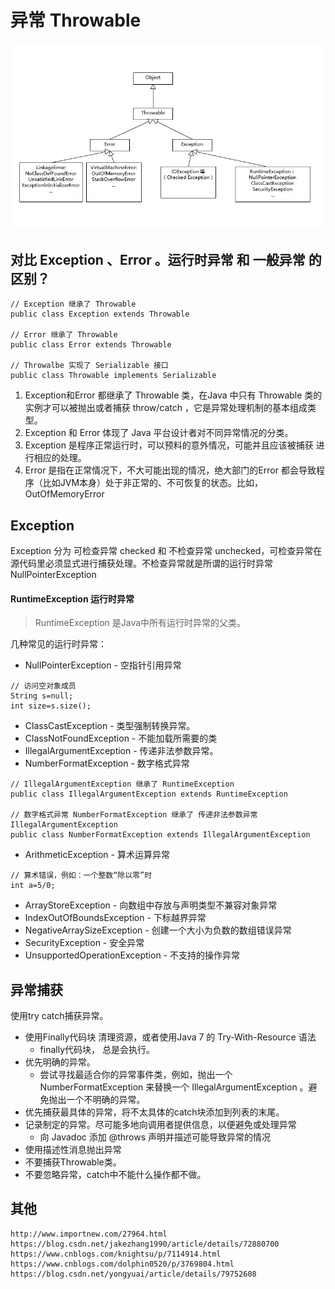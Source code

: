 # 异常 Throwable
![image](./image/throwable-1.png)

## 对比 Exception 、Error 。运行时异常 和 一般异常 的区别？
```text
// Exception 继承了 Throwable
public class Exception extends Throwable

// Error 继承了 Throwable
public class Error extends Throwable 

// Throwalbe 实现了 Serializable 接口
public class Throwable implements Serializable 

```

1. Exception和Error 都继承了 Throwable 类，在Java 中只有 Throwable 类的实例才可以被抛出或者捕获 throw/catch ，它是异常处理机制的基本组成类型。
2. Exception 和 Error 体现了 Java  平台设计者对不同异常情况的分类。
3. Exception 是程序正常运行时，可以预料的意外情况，可能并且应该被捕获 进行相应的处理。
4. Error 是指在正常情况下，不大可能出现的情况，绝大部门的Error 都会导致程序（比如JVM本身）处于非正常的、不可恢复的状态。比如，OutOfMemoryError 

## Exception 
Exception 分为 可检查异常 checked  和 不检查异常 unchecked，可检查异常在源代码里必须显式进行捕获处理。不检查异常就是所谓的运行时异常 NullPointerException

#### RuntimeException 运行时异常
> RuntimeException 是Java中所有运行时异常的父类。

几种常见的运行时异常：
- NullPointerException - 空指针引用异常
```text
// 访问空对象成员
String s=null;
int size=s.size();
```
- ClassCastException - 类型强制转换异常。
- ClassNotFoundException - 不能加载所需要的类
- IllegalArgumentException - 传递非法参数异常。
- NumberFormatException - 数字格式异常
```text
// IllegalArgumentException 继承了 RuntimeException
public class IllegalArgumentException extends RuntimeException 

// 数字格式异常 NumberFormatException 继承了 传递非法参数异常IllegalArgumentException
public class NumberFormatException extends IllegalArgumentException 
```
- ArithmeticException - 算术运算异常
```text
// 算术错误，例如：一个整数“除以零”时
int a=5/0;
```
- ArrayStoreException - 向数组中存放与声明类型不兼容对象异常
- IndexOutOfBoundsException - 下标越界异常
- NegativeArraySizeException - 创建一个大小为负数的数组错误异常
- SecurityException - 安全异常
- UnsupportedOperationException - 不支持的操作异常

## 异常捕获
使用try catch捕获异常。
- 使用Finally代码块 清理资源，或者使用Java 7 的 Try-With-Resource 语法
    - finally代码块， 总是会执行。
- 优先明确的异常。
    - 尝试寻找最适合你的异常事件类，例如，抛出一个 NumberFormatException 来替换一个 IllegalArgumentException 。避免抛出一个不明确的异常。
- 优先捕获最具体的异常，将不太具体的catch块添加到列表的末尾。
- 记录制定的异常。尽可能多地向调用者提供信息，以便避免或处理异常
    - 向 Javadoc 添加 @throws 声明并描述可能导致异常的情况
- 使用描述性消息抛出异常
- 不要捕获Throwable类。
- 不要忽略异常，catch中不能什么操作都不做。

## 其他
```text
http://www.importnew.com/27964.html
https://blog.csdn.net/jakezhang1990/article/details/72880700
https://www.cnblogs.com/knightsu/p/7114914.html
https://www.cnblogs.com/dolphin0520/p/3769804.html
https://blog.csdn.net/yongyuai/article/details/79752608
```